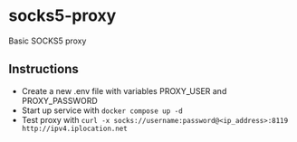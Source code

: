 # socks5-proxy

Basic SOCKS5 proxy

## Instructions

- Create a new .env file with variables PROXY_USER and PROXY_PASSWORD
- Start up service with `docker compose up -d`
- Test proxy with `curl -x socks://username:password@<ip_address>:8119 http://ipv4.iplocation.net`
